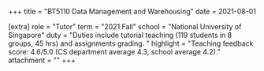 +++
title = "BT5110 Data Management and Warehousing"
date = 2021-08-01

[extra]
role = "Tutor"
term = "2021 Fall"
school = "National University of Singapore"
duty = "Duties include tutorial teaching (119 students in 8 groups, 45 hrs) and assignments grading. "
highlight = "Teaching feedback score: 4.6/5.0 (CS department average 4.3, school average 4.2)."
attachment = ""
+++


